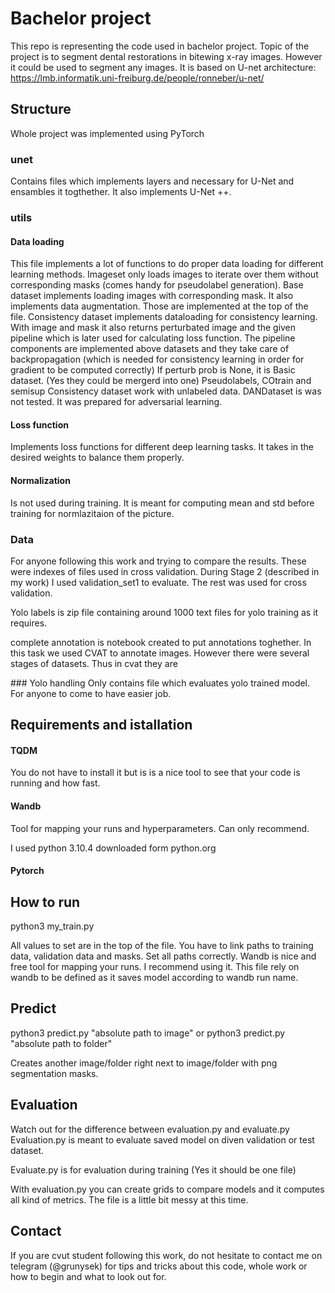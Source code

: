 # Bachelor project
This repo is representing the code used in bachelor project. Topic of the project is to segment dental restorations in bitewing x-ray images. However it could be used to segment any images.
It is based on U-net architecture: https://lmb.informatik.uni-freiburg.de/people/ronneber/u-net/

## Structure
Whole project was implemented using PyTorch
### unet
Contains files which implements layers and necessary for U-Net and ensambles it togthether. It also implements U-Net ++.

### utils

#### Data loading
This file implements a lot of functions to do proper data loading for different learning methods. Imageset only loads images to iterate over them without corresponding masks (comes handy for pseudolabel generation).
Base dataset implements loading images with corresponding mask. It also implements data augmentation. Those are implemented at the top of the file.
Consistency dataset implements dataloading for consistency learning. With image and mask it also returns perturbated image and the given pipeline which
is later used for calculating loss function. The pipeline components are implemented above datasets and they take care of backpropagation (which is needed for consistency learning in order for gradient to be computed correctly)
If perturb prob is None, it is Basic dataset. (Yes they could be mergerd into one)
Pseudolabels, COtrain and semisup Consistency dataset work with unlabeled data.
DANDataset is was not tested. It was prepared for adversarial learning.

#### Loss function
Implements loss functions for different deep learning tasks. It takes in the desired weights to balance them properly.

#### Normalization 
Is not used during training. It is meant for computing mean and std before training for normlazitaion of the picture.

### Data
For anyone following this work and trying to compare the results. These were indexes of files used in cross validation. During Stage 2 (described in my work) I used validation_set1 to evaluate. The rest was used for cross validation.

Yolo labels is zip file containing around 1000 text files for yolo training as it requires. 

complete annotation is notebook created to put annotations toghether. In this task we used CVAT to annotate images. However there were several stages of datasets. Thus in cvat they are 

### Yolo handling
Only contains file which evaluates yolo trained model. For anyone to come to have easier job.

## Requirements and istallation
#### TQDM
You do not have to install it but is is a nice tool to see that your code is running and how fast. 

#### Wandb
Tool for mapping your runs and hyperparameters. Can only recommend.

I used python 3.10.4 downloaded form python.org

#### Pytorch

## How to run
python3 my_train.py

All values to set are in the top of the file. You have to link paths to training data, validation data and masks. Set all paths correctly. Wandb is nice and free tool for mapping your runs. I recommend using it. This file rely on wandb to be defined as it saves model according to wandb run name.

## Predict
python3 predict.py "absolute path to image"
or 
python3 predict.py "absolute path to folder"

Creates another image/folder right next to image/folder with png segmentation masks.

## Evaluation
Watch out for the difference between evaluation.py and evaluate.py
Evaluation.py is meant to evaluate saved model on diven validation or test dataset.

Evaluate.py is for evaluation during training
(Yes it should be one file)

With evaluation.py you can create grids to compare models and it computes all kind of metrics. The file is a little bit messy at this time.


## Contact
If you are cvut student following this work, do not hesitate to contact me on telegram (@grunysek) for tips and tricks about this code, whole work or how to begin and what to look out for.
